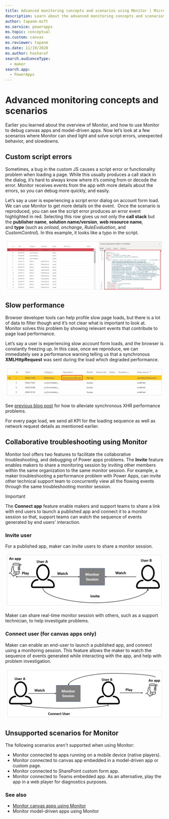 ```yaml
---
title: Advanced monitoring concepts and scenarios using Monitor | Microsoft Docs
description: Learn about the advanced monitoring concepts and scenarios when using Power Apps Monitor.
author: tapanm-msft
ms.service: powerapps
ms.topic: conceptual
ms.custom: canvas
ms.reviewer: tapanm
ms.date: 11/19/2020
ms.author: hasharaf
search.audienceType: 
  - maker
search.app: 
  - PowerApps
---
```


# Advanced monitoring concepts and scenarios

Earlier you learned about the overview of Monitor, and how to use Monitor to debug canvas apps and model-driven apps. Now let’s look at a few scenarios where Monitor can shed light and solve script errors, unexpected behavior, and slowdowns.

## Custom script errors

Sometimes, a bug in the custom JS causes a script error or functionality
problem when loading a page. While this usually produces a call stack in the
dialog, it’s hard to always know where it’s coming from or decode the error.
Monitor receives events from the app with more details about the errors, so you can debug more quickly, and easily.

Let’s say a user is experiencing a script error dialog on account form load.  We can use Monitor to get more details on the event.  Once the scenario is
reproduced, you can see the script error produces an error event highlighted in red. Selecting this row gives us not only the **call stack** but
the **publisher name**, **solution name/version**, **web resource name**,
and **type** (such as *onload*, *onchange*, *RuleEvaluation*, and *CustomControl*). In this example, it looks like a typo in the script.

![Custom script error example](media/monitor/custom-script-error.png "Custom script error example")

## Slow performance

Browser developer tools can help profile slow page loads, but there is a lot of data to filter though and it’s not clear what is important to look at.  Monitor solves this problem by showing relevant events that contribute to page load performance.

Let’s say a user is experiencing slow account form loads, and the browser is
constantly freezing up. In this case, once we reproduce, we can immediately see a performance warning telling us that a synchronous **XMLHttpRequest** was sent during the load which degraded performance.

![Slow performance example](media/monitor/slow-perf-example.png "Slow performance example")

See [previous blog post](https://powerapps.microsoft.com/blog/turbocharge-your-model-driven-apps-by-transitioning-away-from-synchronous-requests/) for how to alleviate synchronous XHR performance problems.

For every page load, we send all KPI for the loading sequence as well as network request details as mentioned earlier.

## Collaborative troubleshooting using Monitor

Monitor tool offers two features to facilitate the collaborative troubleshooting, and debugging of Power apps problems. The **Invite** feature enables makers to share a monitoring session by inviting other members within the same organization to the same monitor session. For example, a maker troubleshooting a performance problem with Power Apps, can invite other technical support team to concurrently view all the flowing events through the same troubleshooting monitor session.

> [!IMPORTANT]
> The **Connect app** feature enable makers and support teams to share a link with end users to launch a published app and connect it to a monitor session so that, support teams can watch the sequence of events generated by end users’ interaction.

### Invite user

For a published app, maker can invite users to share a monitor session.

![Invite user - flow](media/monitor/invite-user-flow.png "Invite user - flow")

Maker can share real-time monitor session with others, such as a support technician, to help investigate problems.

### Connect user (for canvas apps only)

Maker can enable an end-user to launch a published app, and connect using a monitoring session. This feature allows the maker to watch the sequence of events generated while interacting with the app, and help with problem investigation.

![Conncet user - flow](media/monitor/connect-user.png "Conncet user - flow")

## Unsupported scenarios for Monitor

The following scenarios aren't supported when using Monitor:

- Monitor connected to apps running on a mobile device (native players).
- Monitor connected to canvas app embedded in a model-driven app or custom page.
- Monitor connected to SharePoint custom form app.
- Monitor connected to Teams embedded app. As an alternative, play the app in a web player for diagnostics purposes.

### See also

- [Monitor canvas apps using Monitor](monitor-canvasapps.md)
- Monitor model-driven apps using Monitor

